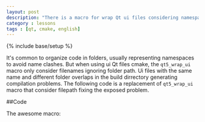```yaml
---
layout: post
description: "There is a macro for wrap Qt ui files considering namespace."
category : lessons
tags : [qt, cmake, english]
---
```

{% include base/setup %}

It's common to organize code in folders, usually representing namespaces to avoid name clashes. But when using ui Qt files cmake, the `qt5_wrap_ui` macro only consider filenames ignoring folder path. Ui files with the same name and different folder overlaps in the build dirrectory generating compilation problems. The following code is a replacement of `qt5_wrap_ui` macro that consider filepath fixing the exposed problem.

##Code

The awesome macro:

<script src="https://gist.github.com/edwrodrig/0270beff55a675fa35c4.js"></script>


